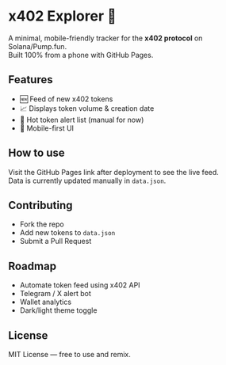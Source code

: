 # x402 Explorer 🚀
A minimal, mobile-friendly tracker for the **x402 protocol** on Solana/Pump.fun.  
Built 100% from a phone with GitHub Pages.

## Features
- 🆕 Feed of new x402 tokens  
- 📈 Displays token volume & creation date  
- 🔔 Hot token alert list (manual for now)  
- 📱 Mobile-first UI

## How to use
Visit the GitHub Pages link after deployment to see the live feed.  
Data is currently updated manually in `data.json`.

## Contributing
- Fork the repo  
- Add new tokens to `data.json`  
- Submit a Pull Request

## Roadmap
- Automate token feed using x402 API  
- Telegram / X alert bot  
- Wallet analytics  
- Dark/light theme toggle

## License
MIT License — free to use and remix.
